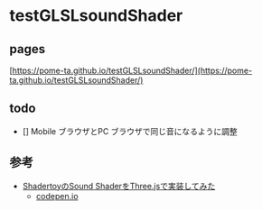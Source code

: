 # testGLSLsoundShader


## pages

[https://pome-ta.github.io/testGLSLsoundShader/](https://pome-ta.github.io/testGLSLsoundShader/)


## todo

- [] Mobile ブラウザとPC ブラウザで同じ音になるように調整

## 参考

- [ShadertoyのSound ShaderをThree.jsで実装してみた](https://blog.amagi.dev/entry/2017/12/16/013121)
    - [codepen.io](https://codepen.io/fand/pen/baVdpK)